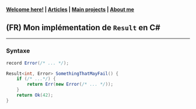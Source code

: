 #### [Welcome here!](https://vpenando.github.io) | [Articles](https://vpenando.github.io/articles.html) | [Main projects](https://vpenando.github.io/projects.html) | [About me](https://vpenando.github.io/about.html)

## (FR) Mon implémentation de `Result` en C#

---

### Syntaxe

```c#
record Error(/* ... */);

Result<int, Error> SomethingThatMayFail() {
    if (/* ...*/) {
        return Err(new Error(/* ... */));
    }
    return Ok(42);
}
```
